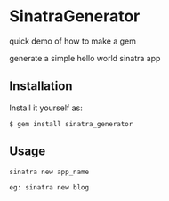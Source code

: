 # SinatraGenerator

quick demo of how to make a gem

generate a simple hello world sinatra app

## Installation

Install it yourself as:

    $ gem install sinatra_generator

## Usage

    sinatra new app_name

    eg: sinatra new blog
